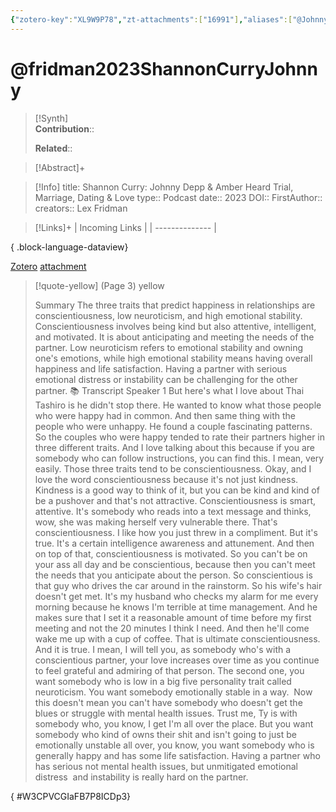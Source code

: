```yaml
---
{"zotero-key":"XL9W9P78","zt-attachments":["16991"],"aliases":["@Johnny Depp & Amber Heard Trial","Marriage","Dating & Love","@Shannon Curry: Johnny Depp & Amber Heard Trial","Marriage","Dating & Love"],"keywords":null,"FirstAuthor":"[[ Lex Fridman]]","tags":["source/podcast","Happiness","Relationships"],"dg-publish":true,"permalink":"/sources/podcasts/fridman2023-shannon-curry-johnny/","dgPassFrontmatter":true}
---
```


# @fridman2023ShannonCurryJohnny

>[!Synth]  
>**Contribution**::  
>  
>**Related**:: 
>  

> [!Abstract]+
> 

> [!Info]
> title: Shannon Curry: Johnny Depp & Amber Heard Trial, Marriage, Dating & Love
> type:: Podcast
> date:: 2023
> DOI:: 
> FirstAuthor:: 
> creators:: Lex Fridman

> [!Links]+
>  | Incoming Links |
> | -------------- |
> 
{ .block-language-dataview}


[Zotero](zotero://select/library/items/XL9W9P78) [attachment](<file:///Users/nathanmaxwell/Zotero/storage/FB7P8ICD/Fridman%20-%202023%20-%20Shannon%20Curry%20Johnny%20Depp%20&%20Amber%20Heard%20Trial,%20Marriage,%20Dating%20&%20Love.pdf>)

> [!quote-yellow] (Page 3) yellow
> 
> Summary The three traits that predict happiness in relationships are conscientiousness, low neuroticism, and high emotional stability. Conscientiousness involves being kind but also attentive, intelligent, and motivated. It is about anticipating and meeting the needs of the partner. Low neuroticism refers to emotional stability and owning one's emotions, while high emotional stability means having overall happiness and life satisfaction. Having a partner with serious emotional distress or instability can be challenging for the other partner. 📚 Transcript Speaker 1 But here's what I love about Thai Tashiro is he didn't stop there. He wanted to know what those people who were happy had in common. And then same thing with the people who were unhappy. He found a couple fascinating patterns. So the couples who were happy tended to rate their partners higher in three different traits. And I love talking about this because if you are somebody who can follow instructions, you can find this. I mean, very easily. Those three traits tend to be conscientiousness. Okay, and I love the word conscientiousness because it's not just kindness. Kindness is a good way to think of it, but you can be kind and kind of be a pushover and that's not attractive. Conscientiousness is smart, attentive. It's somebody who reads into a text message and thinks, wow, she was making herself very vulnerable there. That's conscientiousness. I like how you just threw in a compliment. But it's true. It's a certain intelligence awareness and attunement. And then on top of that, conscientiousness is motivated. So you can't be on your ass all day and be conscientious, because then you can't meet the needs that you anticipate about the person. So conscientious is that guy who drives the car around in the rainstorm. So his wife's hair doesn't get met. It's my husband who checks my alarm for me every morning because he knows I'm terrible at time management. And he makes sure that I set it a reasonable amount of time before my first meeting and not the 20 minutes I think I need. And then he'll come wake me up with a cup of coffee. That is ultimate conscientiousness. And it is true. I mean, I will tell you, as somebody who's with a conscientious partner, your love increases over time as you continue to feel grateful and admiring of that person. The second one, you want somebody who is low in a big five personality trait called  neuroticism. You want somebody emotionally stable in a way.  Now this doesn't mean you can't have somebody who doesn't get the  blues or struggle with mental health issues. Trust me, Ty is with  somebody who, you know, I get I'm all over the place. But you want  somebody who kind of owns their shit and isn't going to just be  emotionally unstable all over, you know, you want somebody who is  generally happy and has some life satisfaction. Having a partner who  has serious not mental health issues, but unmitigated emotional distress  and instability is really hard on the partner.
>
{ #W3CPVCGIaFB7P8ICDp3}

